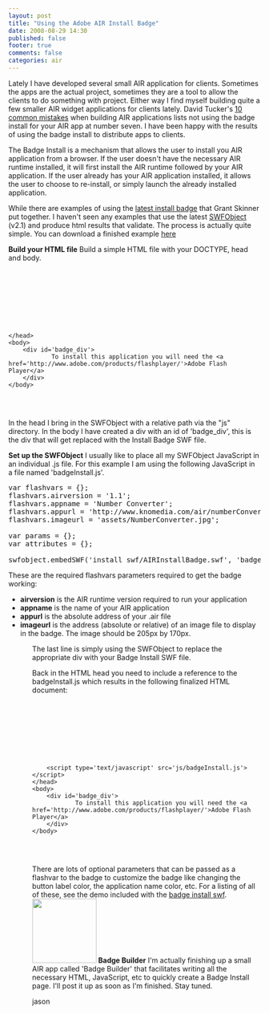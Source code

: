 ```yaml
---
layout: post
title: "Using the Adobe AIR Install Badge"
date: 2008-08-29 14:30
published: false
footer: true
comments: false
categories: air
---
```


Lately I have developed several small AIR application for clients.  Sometimes the apps are the actual project, sometimes they are a tool to allow the clients to do something with project.  Either way I find myself building quite a few smaller AIR widget applications for clients lately.  David Tucker's <a href="http://www.adobe.com/devnet/air/articles/10_common_mistakes_air.html">10 common mistakes</a> when building AIR applications lists not using the badge install for your AIR app at number seven.  I have been happy with the results of using the badge install to distribute apps to clients.

The Badge Install is a mechanism that allows the user to install you AIR application from a browser.  If the user doesn't have the necessary AIR runtime installed, it will first install the AIR runtime followed by your AIR application.  If the user already has your AIR application installed, it allows the user to choose to re-install, or simply launch the already installed application.

While there are examples of using the <a href="http://labs.adobe.com/wiki/index.php/AIR_Badge">latest install badge</a> that Grant Skinner put together.  I haven't seen any examples that use the latest <a href="http://code.google.com/p/swfobject/">SWFObject</a> (v2.1) and produce html results that validate.  The process is actually quite simple.  You can download a finished example <a href='http://knomedia.com/blog/wp-content/uploads/2008/08/badgeinstallexample.zip'>here</a>

<b>Build your HTML file</b>
Build a simple HTML file with your DOCTYPE, head and body.
<pre lang="HTML">
<!DOCTYPE html PUBLIC '-//W3C//DTD XHTML 1.0 Strict//EN' 'http://www.w3.org/TR/xhtml1/DTD/xhtml1-strict.dtd'>
<html xmlns='http://www.w3.org/1999/xhtml'lang='en' xml:lang='en'>
	<head>
		<title>Number Converter AIR application</title>
		<meta http-equiv='Content-Type' content='text/html; charset=iso-8859-1' />
		<script type='text/javascript' src='js/swfobject.js'></script>
	</head>
	<body>
		<div id='badge_div'>
			    To install this application you will need the <a href='http://www.adobe.com/products/flashplayer/'>Adobe Flash Player</a>
		</div>
	</body>
</html>
</pre>

In the head I bring in the SWFObject with a relative path via the "js" directory.  In the body I have created a div with an id of 'badge_div', this is the div that will get replaced with the Install Badge SWF file.

<b>Set up the SWFObject</b>
I usually like to place all my SWFObject JavaScript in an individual .js file.  For this example I am using the following JavaScript in a file named 'badgeInstall.js'.

<pre lang="javascript">
var flashvars = {};
flashvars.airversion = '1.1';
flashvars.appname = 'Number Converter';
flashvars.appurl = 'http://www.knomedia.com/air/numberConverter/NumberConverter.air';
flashvars.imageurl = 'assets/NumberConverter.jpg';

var params = {};
var attributes = {};

swfobject.embedSWF('install_swf/AIRInstallBadge.swf', 'badge_div', '205', '170', '9.0.115', 'install_swf/expressInstall.swf', flashvars, params, attributes);
</pre>

These are the required flashvars parameters required to get the badge working:
<ul>
<li><b>airversion</b> is the AIR runtime version required to run your application</li>
<li><b>appname</b> is the name of your AIR application</li>
<li><b>appurl</b> is the absolute address of your .air file</li>
<li><b>imageurl</b> is the address (absolute or relative) of an image file to display in the badge.  The image should be 205px by 170px.</li>
<ul>

The last line is simply using the SWFObject to replace the appropriate div with your Badge Install SWF file.

Back in the HTML head you need to include a reference to the badgeInstall.js which results in the following finalized HTML document:

<pre lang="xhtml">
<!DOCTYPE html PUBLIC '-//W3C//DTD XHTML 1.0 Strict//EN' 'http://www.w3.org/TR/xhtml1/DTD/xhtml1-strict.dtd'>
<html xmlns='http://www.w3.org/1999/xhtml'lang='en' xml:lang='en'>
	<head>
		<title>Number Converter AIR application</title>
		<meta http-equiv='Content-Type' content='text/html; charset=iso-8859-1' />
		<script type='text/javascript' src='js/swfobject.js'></script>
		<script type='text/javascript' src='js/badgeInstall.js'></script>
	</head>
	<body>
		<div id='badge_div'>
			    To install this application you will need the <a href='http://www.adobe.com/products/flashplayer/'>Adobe Flash Player</a>
		</div>
	</body>
</html>
</pre>

There are lots of optional parameters that can be passed as a flashvar to the badge to customize the badge like changing the button label color, the application name color, etc.  For a listing of all of these, see the demo included with the <a href="http://labs.adobe.com/wiki/index.php/AIR_Badge">badge install swf</a>.
<a href='http://knomedia.com/air/badgeBuilder/'>
<img src="http://knomedia.com/blog/wp-content/uploads/2008/08/bb_icon_128.png" alt="" title="Badge Builder" width="128" height="128" class="alignleft size-full wp-image-58" /></a>
<b>Badge Builder</b>
I'm actually finishing up a small AIR app called 'Badge Builder' that facilitates writing all the necessary HTML, JavaScript, etc to quickly create a Badge Install page.  I'll post it up as soon as I'm finished.  Stay tuned.



jason
